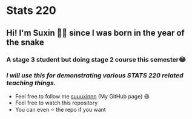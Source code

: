 # Stats 220 

## Hi!  I'm Suxin 🐍👧  since I was born in the year of the snake
### A stage 3 student but doing stage 2 course this semester😂

### *I will use this for demonstrating various STATS 220 related teaching things.*

- Feel free to follow me [suuuxinnn](https://github.com/SuuuXinnn) (My GitHub page) 😆
- Feel free to watch this repository
- You can even ⭐ the repo if you want 


